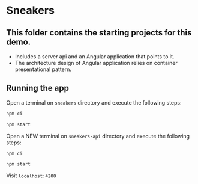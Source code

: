 # Sneakers

## This folder contains the starting projects for this demo.

* Includes a server api and an Angular application that points to it.
* The architecture design of Angular application relies on container presentational pattern.

## Running the app

Open a terminal on `sneakers` directory and execute the following steps:

```bash
npm ci
```

```bash
npm start
```

Open a NEW terminal on `sneakers-api` directory and execute the following steps:

```bash
npm ci
```

```bash
npm start
```

Visit `localhost:4200`